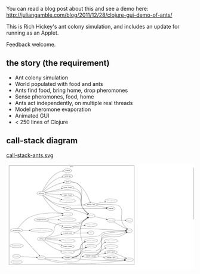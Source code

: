 You can read a blog post about this and see a demo here:
http://juliangamble.com/blog/2011/12/28/clojure-gui-demo-of-ants/

This is Rich Hickey's ant colony simulation, and includes an update for running as an Applet. 

Feedback welcome. 

## the story (the requirement)

- Ant colony simulation
- World populated with food and ants
- Ants find food, bring home, drop pheromones
- Sense pheromones, food, home
- Ants act independently, on multiple real threads
- Model pheromone evaporation
- Animated GUI
- < 250 lines of Clojure


## call-stack diagram

[call-stack-ants.svg](call-stack-ants.svg)


![call-stack-ants.png](call-stack-ants.png)


